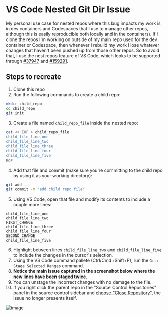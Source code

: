 # VS Code Nested Git Dir Issue

My personal use case for nested repos where this bug impacts my work is in dev containers and Codespaces that I use to manage other repos, although this is easily reproducible both locally and in the containers). If I clone the repos I'm working on outside of my main repo used for the dev container or Codespace, then whenever I rebuild my work I lose whatever changes that haven't been pushed up from those other repos. So to avoid that, I use the nest repos feature of VS Code, which looks to be supported through [#37947](https://github.com/microsoft/vscode/issues/37947) and [#159291](https://github.com/microsoft/vscode/pull/159291).

## Steps to recreate

1. Clone this repo
2. Run the following commands to create a child repo:

```bash
mkdir child_repo
cd child_repo
git init
```

3. Create a file named `child_repo_file` inside the nested repo:

```bash
cat << EOF > child_repo_file
child_file_line_one
child_file_line_two
child_file_line_three
child_file_line_four
child_file_line_five
EOF
```

4. Add that file and commit (make sure you're committing to the child repo
   by using it as your working directory):

```bash
git add .
git commit -m "add child repo file"
```

5. Using VS Code, open that file and modify its contents to include a couple
   more lines:

```
child_file_line_one
child_file_line_two
FIRST_CHANGE
child_file_line_three
child_file_line_four
SECOND_CHANGE
child_file_line_five
```

6. Highlight between lines `child_file_line_two` and `child_file_line_five` to include the changes in the cursor's selection.
7. Using the VS Code command pallete (Ctrl/Cmd+Shift+P), run the `Git: Stage
   Selected Ranges` command.
8. **Notice the main issue captured in the screenshot below where the new lines have been staged twice.**
9. You can unstage the incorrect changes with no damage to the file.
10. If you right click the parent repo in the "Source Control Repositories" panel in the source control sidebar and [choose "Close Repository"](https://github.com/microsoft/vscode/assets/9263640/1c01b513-f059-4f67-a8be-91b3f28dab88), the issue no longer presents itself.

![image](https://github.com/microsoft/vscode/assets/9263640/ec3d585e-b3df-4d1d-b23a-387b11065c09)
